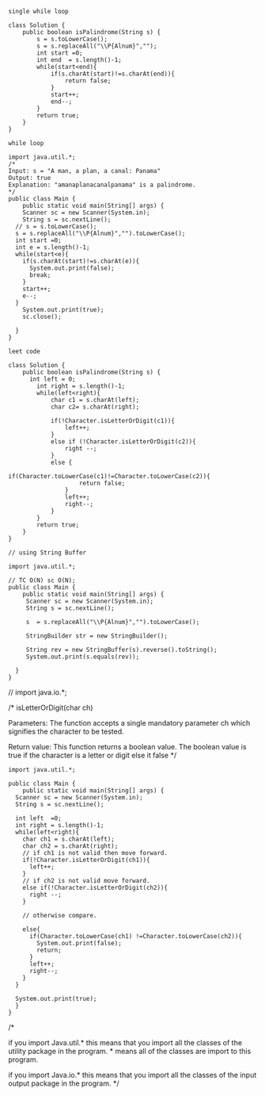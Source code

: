 `` single while loop     ``

```
class Solution {
    public boolean isPalindrome(String s) {
        s = s.toLowerCase();
        s = s.replaceAll("\\P{Alnum}","");
        int start =0;
        int end  = s.length()-1;
        while(start<end){
            if(s.charAt(start)!=s.charAt(end)){
                return false;
            }
            start++;
            end--;
        }
        return true;
    }
}

```

``while loop `` 

```
import java.util.*;
/*
Input: s = "A man, a plan, a canal: Panama"
Output: true
Explanation: "amanaplanacanalpanama" is a palindrome.
*/
public class Main {
    public static void main(String[] args) {
    Scanner sc = new Scanner(System.in);
    String s = sc.nextLine();
  // s = s.toLowerCase();
  s = s.replaceAll("\\P{Alnum}","").toLowerCase();
  int start =0;
  int e = s.length()-1;
  while(start<e){
    if(s.charAt(start)!=s.charAt(e)){
      System.out.print(false);
      break;
    }
    start++;
    e--;
  }
    System.out.print(true);
    sc.close();
    
  }
}
```

`` leet code ``

```
class Solution {
    public boolean isPalindrome(String s) {
      int left = 0;
        int right = s.length()-1;
        while(left<right){
            char c1 = s.charAt(left);
            char c2= s.charAt(right);
            
            if(!Character.isLetterOrDigit(c1)){
                left++;
            }
            else if (!Character.isLetterOrDigit(c2)){
                right --;
            }
            else {
                if(Character.toLowerCase(c1)!=Character.toLowerCase(c2)){
                    return false;
                }
                left++;
                right--;
            }
        }
        return true;
    }
}
```


``// using String Buffer``
```
import java.util.*;

// TC O(N) sc O(N);
public class Main {
    public static void main(String[] args) {
     Scanner sc = new Scanner(System.in);
     String s = sc.nextLine();
     
     s  = s.replaceAll("\\P{Alnum}","").toLowerCase();
     
     StringBuilder str = new StringBuilder();
     
     String rev = new StringBuffer(s).reverse().toString();
     System.out.print(s.equals(rev));
     
  }
}
```


// import java.io.*;

/*
isLetterOrDigit(char ch)

Parameters: The function accepts a single mandatory parameter ch which signifies the character 
to be tested.

Return value: This function returns a boolean value. The boolean value is true if the character is a 
letter or digit else it false
*/
```
import java.util.*;

public class Main {
    public static void main(String[] args) {
  Scanner sc = new Scanner(System.in);
  String s = sc.nextLine();
  
  int left  =0;
  int right = s.length()-1;
  while(left<right){
    char ch1 = s.charAt(left);
    char ch2 = s.charAt(right);
    // if ch1 is not valid then move forward.
    if(!Character.isLetterOrDigit(ch1)){
      left++;
    }
    // if ch2 is not valid move forward.
    else if(!Character.isLetterOrDigit(ch2)){
      right --;
    }
    
    // otherwise compare.
    
    else{
      if(Character.toLowerCase(ch1) !=Character.toLowerCase(ch2)){
        System.out.print(false);
        return;
      }
      left++;
      right--;
    }
  }
  
  System.out.print(true);
  }
}
```
/*

if you import Java.util.* this means that you import all the classes of the utility package in the program. * means all of the classes are import to this program.

if you import Java.io.* this means that you import all the classes of the input output package in the program.
*/





